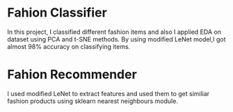 # Fahion Classifier
In this project, I classified different fashion items and also I applied EDA on dataset using PCA and t-SNE methods. By using modified LeNet model,I got almost 98% accuracy on classifying items.
# Fahion Recommender
I used modified LeNet to extract features and used them to get similiar fashion products using sklearn nearest neighbours module.
